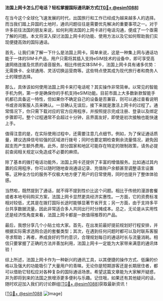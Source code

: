 **法国上网卡怎么打电话？轻松掌握国际通讯新方式[[TG💪+ @esim1088](https://t.me/s/esim1088)]**

在当今这个全球化飞速发展的时代，出国旅行和工作已经成为越来越多人的选择。而当我们踏上异国的土地时，通讯问题往往是需要优先解决的重要事项之一。对于许多前往法国的朋友来说，如何利用法国的上网卡进行电话沟通，便成了一个亟需了解的问题。本文将深入探讨法国上网卡的功能、使用方法以及它如何帮助我们实现便捷高效的国际通话。

首先，让我们来了解一下什么是法国上网卡。简单来说，这是一种集上网与通话功能于一体的SIM卡产品，用户只需将其插入支持eSIM技术的设备中，即可享受高速网络连接及优质的语音服务。相比传统实体SIM卡，法国上网卡具有诸多优势：无需换卡、全球通用、灵活切换运营商等。这些特点使其成为现代旅行者和商务人士的理想选择。

那么，具体该如何使用法国上网卡来打电话呢？其实操作非常简单。以常见的智能手机为例，第一步是确保你的手机支持eSIM功能。目前市面上大多数新款智能手机都已具备这一特性，但如果你不确定自己的设备是否兼容，则可以通过查看说明书或咨询客服人员来确认。一旦确认无误后，接下来就是激活上网卡的过程了。通常情况下，你只需下载对应的官方应用程序，并按照提示完成注册、登录以及绑定步骤即可。整个过程通常不会超过十分钟，且界面友好，即使是初次接触也能快速上手。

值得注意的是，在实际使用过程中，还需要注意几点细节。例如，为了保证通话质量，建议选择信号较强的区域进行拨号；同时也要定期检查剩余流量情况，避免因超支而产生额外费用。此外，部分国家和地区可能存在特定的限制政策，请务必提前查阅相关规定以免造成不必要的麻烦。

除了基本的拨打电话功能外，法国上网卡还提供了丰富的增值服务。比如通过其内置的应用程序，你可以随时随地查询通话记录、充值账户余额甚至调整语言设置等。这种全方位的服务不仅极大地方便了用户的日常使用，同时也提升了整体体验感。

当然啦，既然提到了通话，就不得不提到性价比这个问题。相比于传统的漫游套餐或者本地号码购买方案，法国上网卡显然更具经济实惠性。一方面，它的资费标准相对较低，尤其是在拨打国际长途时能够显著节省开支；另一方面，由于支持多平台共享数据流量，因此非常适合多人共同出行时分摊成本。总之，无论是从实用性还是经济性角度来看，法国上网卡都是一款值得推荐的产品。

最后，我想分享几个小贴士给大家。首先，在出发前最好提前规划好行程安排，并根据实际需求选购合适的套餐类型；其次，在遇到任何问题时都可以及时联系客服寻求帮助；再者，养成良好的节约意识，合理规划每日的通话时长与流量消耗。相信只要掌握了正确的方法并善加利用，法国上网卡一定能为大家带来满意的通讯体验！

综上所述，法国上网卡作为一种新兴的通讯工具，以其便捷的操作方式、低廉的价格以及强大的功能吸引了大量用户的青睐。无论你是短期游客还是长期居住者，都可以借助它轻松应对各种复杂的国际通话场景。希望这篇文章能为大家解开疑惑，并为即将到来的法国之旅增添更多便利与乐趣。记住哦，如果还有其他疑问的话，随时欢迎加入我们的讨论群组[[TG💪+ @esim1088](https://t.me/s/esim1088)]获取最新资讯！ 

[[TG💪+ @esim1088](https://t.me/s/esim1088) ![Image](https://i.postimg.cc/4NQfJmqS/Snipaste-2025-05-13-00-14-12.png)]